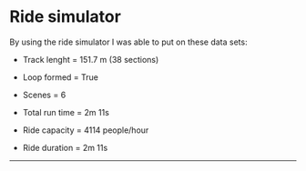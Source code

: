 # Ride simulator

By using the ride simulator I was able to put on these data sets:

* Track lenght = 151.7 m (38 sections)
* Loop formed = True
* Scenes = 6
* Total run time = 2m 11s

* Ride capacity = 4114 people/hour
* Ride duration = 2m 11s

---
